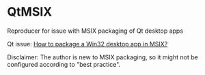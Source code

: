 # QtMSIX
Reproducer for issue with MSIX packaging of Qt desktop apps

Qt issue: [How to package a Win32 desktop app in MSIX?](https://bugreports.qt.io/browse/QTBUG-97088)

Disclaimer: The author is new to MSIX packaging, so it might not be configured according to "best practice".
